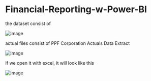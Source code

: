 # Financial-Reporting-w-Power-BI

the dataset consist of

![image](https://github.com/user-attachments/assets/b147768b-531b-46d6-8071-4b875f44fbda)

actual files consist of PPF Corporation Actuals Data Extract

![image](https://github.com/user-attachments/assets/80c86d64-a719-4fdc-bc68-ea2bbb73ce21)

If we open it with excel, it will look like this

![image](https://github.com/user-attachments/assets/8b7efac8-029d-4eab-b879-7a50e97cb0eb)

